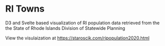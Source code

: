 # RI Towns

D3 and Svelte based visualization of RI population data retrieved from the the State of Rhode Islands Division of Statewide Planning

View the visulaization at https://staroscik.com/ripopulation2020.html